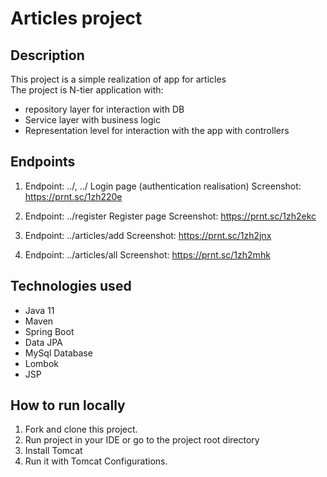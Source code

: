 # Articles project
## Description
This project is a simple realization of app for articles<br/>
The project is N-tier application with:
- repository layer for interaction with DB
- Service layer with business logic
- Representation level for interaction with the app with controllers<br/>

## Endpoints
1) Endpoint: ../, ../
Login page (authentication realisation)
Screenshot: https://prnt.sc/1zh220e

2) Endpoint: ../register
Register page 
Screenshot: https://prnt.sc/1zh2ekc

3) Endpoint: ../articles/add
Screenshot: https://prnt.sc/1zh2jnx

4) Endpoint: ../articles/all
Screenshot: https://prnt.sc/1zh2mhk


## Technologies used
- Java 11
- Maven
- Spring Boot
- Data JPA
- MySql Database
- Lombok
- JSP

## How to run locally
1. Fork and clone this project.
2. Run project in your IDE or go to the project root directory
3. Install Tomcat
4. Run it with Tomcat Configurations.
